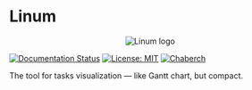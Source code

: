 # Linum

<p align="center">
    <img src="https://i.postimg.cc/rFWHwqwq/Artboard-1-0-5x.png" alt="Linum logo">
</p>

[![Documentation Status](https://readthedocs.com/projects/chaberch-linum/badge/?version=latest&token=78b2cc17787db8f14e1038a6d8b054e9e6aaff80ea6706ac3990a9619969ee8c)](https://chaberch-linum.readthedocs-hosted.com/en/latest/?badge=latest)
[![License: MIT](https://img.shields.io/badge/License-MIT-yellow.svg)](https://opensource.org/licenses/MIT)
[![Chaberch](https://circleci.com/gh/chabErch/Linum.svg?style=shield)](https://app.circleci.com/pipelines/github/chabErch/Linum?branch=master)

The tool for tasks visualization — like Gantt chart, but compact.
